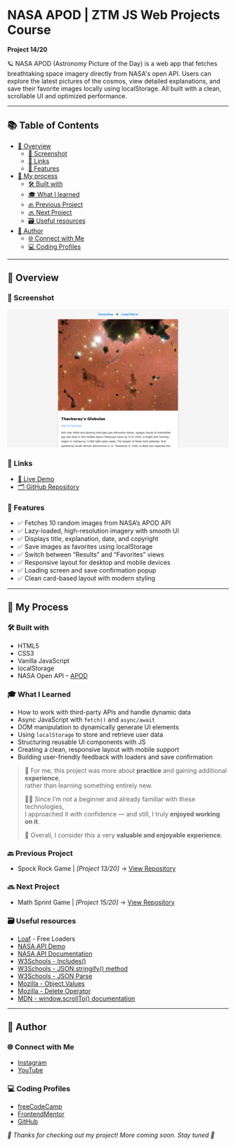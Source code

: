 # NASA APOD | ZTM JS Web Projects Course

**Project 14/20**

🪐 NASA APOD (Astronomy Picture of the Day) is a web app that fetches breathtaking space imagery directly from NASA's open API. Users can explore the latest pictures of the cosmos, view detailed explanations, and save their favorite images locally using localStorage. All built with a clean, scrollable UI and optimized performance.

---

## 📚 Table of Contents

- [🔎 Overview](#-overview)
  - [📸 Screenshot](#-screenshot)
  - [🔗 Links](#-links)
  - [📌 Features](#-features)
- [🧠 My process](#-my-process)
  - [🛠️ Built with](#️-built-with)
  - [🎓 What I learned](#-what-i-learned)
  - [🔙 Previous Project](#-previous-project)
  - [🔜 Next Project](#-next-project)
  - [🗃️ Useful resources](#️-useful-resources)
- [👤 Author](#-author)
  - [🌐 Connect with Me](#-connect-with-me)
  - [💻 Coding Profiles](#-coding-profiles)

---

## 🔎 Overview

### 📸 Screenshot

![Live Preview Screenshot](./assets/screenshot.jpg)

### 🔗 Links

 - [🔴 Live Demo](https://dalascript.github.io/nasa-apod/)
 - [🗂️ GitHub Repository](https://github.com/DalaScript/nasa-apod)

### 📌 Features

 - ✅ Fetches 10 random images from NASA’s APOD API
 - ✅ Lazy-loaded, high-resolution imagery with smooth UI
 - ✅ Displays title, explanation, date, and copyright
 - ✅ Save images as favorites using localStorage
 - ✅ Switch between “Results” and “Favorites” views
 - ✅ Responsive layout for desktop and mobile devices
 - ✅ Loading screen and save confirmation popup
 - ✅ Clean card-based layout with modern styling

---

## 🧠 My Process

### 🛠️ Built with

 - HTML5
 - CSS3
 - Vanilla JavaScript
 - localStorage
 - NASA Open API – [APOD](https://api.nasa.gov/)

### 🎓 What I Learned

 - How to work with third-party APIs and handle dynamic data
 - Async JavaScript with `fetch()` and `async/await`
 - DOM manipulation to dynamically generate UI elements
 - Using `localStorage` to store and retrieve user data
 - Structuring reusable UI components with JS
 - Creating a clean, responsive layout with mobile support
 - Building user-friendly feedback with loaders and save confirmation

  > 🚀 For me, this project was more about **practice** and gaining additional **experience**,  
  > rather than learning something entirely new.  
  >  
  > 👨‍💻 Since I’m not a beginner and already familiar with these technologies,  
  > I approached it with confidence — and still, I truly **enjoyed working on it**.  
  >  
  > 🎯 Overall, I consider this a very **valuable and enjoyable experience**.

### 🔙 Previous Project

 - Spock Rock Game | *[Project 13/20]* → [View Repository](https://github.com/DalaScript/spock-rock-game)

### 🔜 Next Project

 - Math Sprint Game | *[Project 15/20]* → [View Repository](https://github.com/DalaScript/math-sprint-game)

### 🗃️ Useful resources

 - [Loaf](https://getloaf.io/) - Free Loaders
 - [NASA API Demo](https://api.nasa.gov/planetary/apod?api_key=DEMO_KEY)
 - [NASA API Documentation](https://api.nasa.gov/)
 - [W3Schools - Includes()](https://www.w3schools.com/jsref/jsref_includes.asp)
 - [W3Schools - JSON.stringify() method](https://www.w3schools.com/js/js_json_stringify.asp)
 - [W3Schools - JSON Parse](https://www.w3schools.com/js/js_json_parse.asp)
 - [Mozilla - Object.Values](https://developer.mozilla.org/en-US/docs/Web/JavaScript/Reference/Global_Objects/Object/values)
 - [Mozilla - Delete Operator](https://developer.mozilla.org/en-US/docs/Web/JavaScript/Reference/Operators/delete)
 - [MDN - window.scrollTo() documentation](https://developer.mozilla.org/en-US/docs/Web/API/Window/scrollTo)

---

## 👤 Author

### 🌐 Connect with Me

 - [Instagram](https://www.instagram.com/DalaScript)
 - [YouTube](https://www.youtube.com/@DalaScript)

### 💻 Coding Profiles

 - [freeCodeCamp](https://www.freecodecamp.org/DalaScript)
 - [FrontendMentor](https://www.frontendmentor.io/profile/DalaScript)
 - [GitHub](https://github.com/DalaScript)

*🙌 Thanks for checking out my project! More coming soon. Stay tuned 🚀*